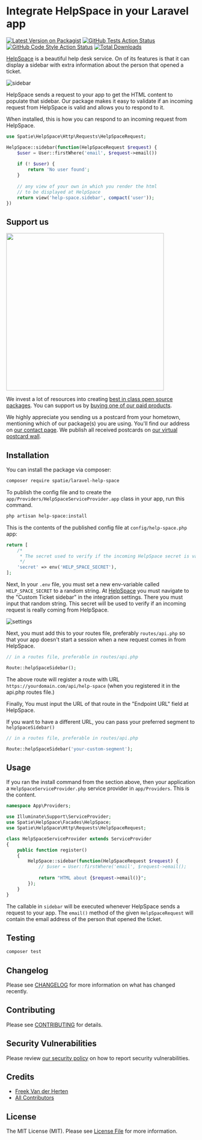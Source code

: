 # Integrate HelpSpace in your Laravel app

[![Latest Version on Packagist](https://img.shields.io/packagist/v/spatie/laravel-help-space.svg?style=flat-square)](https://packagist.org/packages/spatie/laravel-help-space)
[![GitHub Tests Action Status](https://img.shields.io/github/actions/workflow/status/spatie/laravel-help-space/run-tests.yml?branch=main&label=tests&style=flat-square)](https://github.com/spatie/laravel-help-space/actions?query=workflow%3Arun-tests+branch%3Amain)
[![GitHub Code Style Action Status](https://img.shields.io/github/actions/workflow/status/spatie/laravel-help-space/fix-php-code-style-issues.yml?branch=main&label=code%20style&style=flat-square)](https://github.com/spatie/laravel-help-space/actions?query=workflow%3A"Fix+PHP+code+style+issues"+branch%3Amain)
[![Total Downloads](https://img.shields.io/packagist/dt/spatie/laravel-help-space.svg?style=flat-square)](https://packagist.org/packages/spatie/laravel-help-space)

[HelpSpace](https://helpspace.com) is a beautiful help desk service. On of its features is that it can display a sidebar with extra information about the person that opened a ticket. 

![sidebar](https://github.com/spatie/laravel-help-space/blob/main/docs/sidebar.jpg?raw=true)

HelpSpace sends a request to your app to get the HTML content to populate that sidebar. Our package makes it easy to validate if an incoming request from HelpSpace is valid and allows you to respond to it.

When installed, this is how you can respond to an incoming request from HelpSpace.

```php
use Spatie\HelpSpace\Http\Requests\HelpSpaceRequest;

HelpSpace::sidebar(function(HelpSpaceRequest $request) {
    $user = User::firstWhere('email', $request->email())
    
    if (! $user) {
        return 'No user found';
    }
    
    // any view of your own in which you render the html
    // to be displayed at HelpSpace
    return view('help-space.sidebar', compact('user'));
})
```

## Support us

[<img src="https://github-ads.s3.eu-central-1.amazonaws.com/laravel-help-space.jpg?t=1" width="419px" />](https://spatie.be/github-ad-click/laravel-help-space)

We invest a lot of resources into creating [best in class open source packages](https://spatie.be/open-source). You can support us by [buying one of our paid products](https://spatie.be/open-source/support-us).

We highly appreciate you sending us a postcard from your hometown, mentioning which of our package(s) you are using. You'll find our address on [our contact page](https://spatie.be/about-us). We publish all received postcards on [our virtual postcard wall](https://spatie.be/open-source/postcards).

## Installation

You can install the package via composer:

```bash
composer require spatie/laravel-help-space
```

To publish the config file and to create the `app/Providers/HelpSpaceServiceProvider.app` class in your app, run this command.

```bash
php artisan help-space:install
```

This is the contents of the published config file at `config/help-space.php` app:

```php
return [
    /*
     * The secret used to verify if the incoming HelpSpace secret is valid
     */
    'secret' => env('HELP_SPACE_SECRET'),
];
```

Next, In your `.env` file, you must set a new env-variable called  `HELP_SPACE_SECRET` to a random string. At [HelpSpace](https://helpspace.com) you must navigate to the "Custom Ticket sidebar" in the integration settings. There you must input that random string.  This secret will be used to verify if an incoming request is really coming from HelpSpace.

![settings](https://github.com/spatie/laravel-help-space/blob/main/docs/settings.jpg?raw=true)

Next, you must add this to your routes file, preferably `routes/api.php` so that your app doesn't start a session when a new request comes in from HelpSpace.

```php
// in a routes file, preferable in routes/api.php

Route::helpSpaceSidebar();
```

The above route will register a route with URL `https://yourdomain.com/api/help-space` (when you registered it in the api.php routes file.)

Finally, You must input the URL of that route in the "Endpoint URL" field at HelpSpace.

If you want to have a different URL, you can pass your preferred segment to `helpSpaceSidebar()`

```php
// in a routes file, preferable in routes/api.php

Route::helpSpaceSidebar('your-custom-segment');
```

## Usage

If you ran the install command from the section above, then your application a `HelpSpaceServiceProvider.php` service provider in `app/Providers`. This is the content.

```php
namespace App\Providers;

use Illuminate\Support\ServiceProvider;
use Spatie\HelpSpace\Facades\HelpSpace;
use Spatie\HelpSpace\Http\Requests\HelpSpaceRequest;

class HelpSpaceServiceProvider extends ServiceProvider
{
    public function register()
    {
        HelpSpace::sidebar(function(HelpSpaceRequest $request) {
            // $user = User::firstWhere('email', $request->email();
        
            return "HTML about {$request->email()}";
        });
    }
}
```

The callable in `sidebar` will be executed whenever HelpSpace sends a request to your app. The `email()` method of   the given `HelpSpaceRequest` will contain the email address of the person that opened the ticket.

## Testing

```bash
composer test
```

## Changelog

Please see [CHANGELOG](CHANGELOG.md) for more information on what has changed recently.

## Contributing

Please see [CONTRIBUTING](CONTRIBUTING.md) for details.

## Security Vulnerabilities

Please review [our security policy](../../security/policy) on how to report security vulnerabilities.

## Credits

- [Freek Van der Herten](https://github.com/freekmurze)
- [All Contributors](../../contributors)

## License

The MIT License (MIT). Please see [License File](LICENSE.md) for more information.

